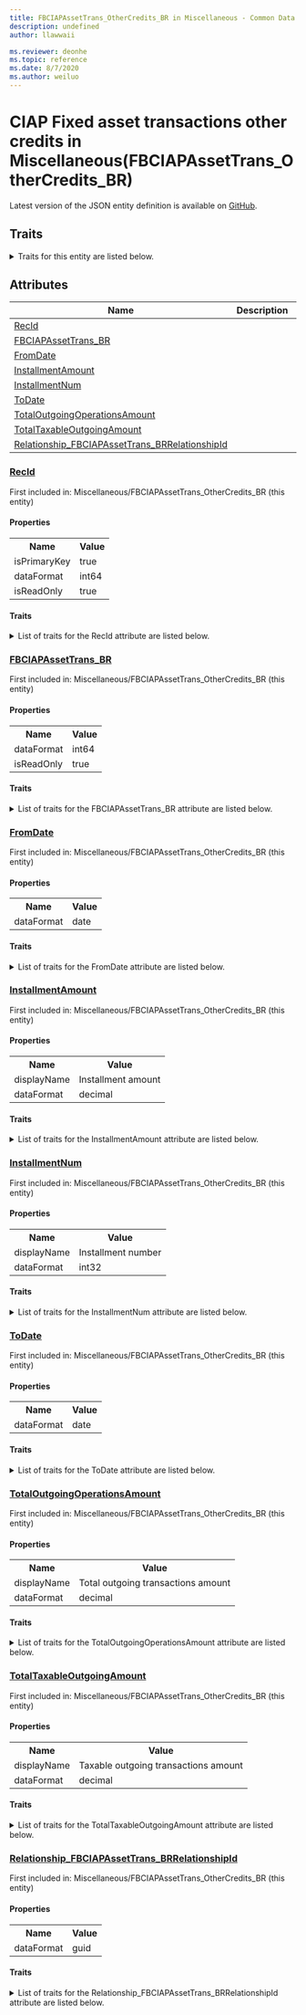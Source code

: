 ```yaml
---
title: FBCIAPAssetTrans_OtherCredits_BR in Miscellaneous - Common Data Model | Microsoft Docs
description: undefined
author: llawwaii

ms.reviewer: deonhe
ms.topic: reference
ms.date: 8/7/2020
ms.author: weiluo
---
```


# CIAP Fixed asset transactions other credits in Miscellaneous(FBCIAPAssetTrans_OtherCredits_BR)

  
 Latest version of the JSON entity definition is available on <a href="https://github.com/Microsoft/CDM/tree/master/schemaDocuments/core/operationsCommon/Tables/Finance/FiscalBooksBrazil/Miscellaneous/FBCIAPAssetTrans_OtherCredits_BR.cdm.json" target="_blank">GitHub</a>.  

## Traits

<details>
<summary>Traits for this entity are listed below.  
</summary>

**is.identifiedBy**  
  names a specifc identity attribute to use with an entity  <table><tr><th>Parameter</th><th>Value</th><th>Data type</th><th>Explanation</th></tr><tr><td>attribute</td><td>[FBCIAPAssetTrans_OtherCredits_BR/(resolvedAttributes)/RecId](#RecId)</td><td>attribute</td><td></td></tr></table>

**is.CDM.entityVersion**  
  <table><tr><th>Parameter</th><th>Value</th><th>Data type</th><th>Explanation</th></tr><tr><td>versionNumber</td><td>"1.1"</td><td>string</td><td>semantic version number of the entity</td></tr></table>

**is.application.releaseVersion**  
  <table><tr><th>Parameter</th><th>Value</th><th>Data type</th><th>Explanation</th></tr><tr><td>releaseVersion</td><td>"10.0.13.0"</td><td>string</td><td>semantic version number of the application introducing this entity</td></tr></table>

**is.localized.displayedAs**  
  Holds the list of language specific display text for an object.  <table><tr><th>Parameter</th><th>Value</th><th>Data type</th><th>Explanation</th></tr><tr><td>localizedDisplayText</td><td><table><tr><th>languageTag</th><th>displayText</th></tr><tr><td>en</td><td>CIAP Fixed asset transactions other credits</td></tr></table></td><td>entity</td><td>a reference to the constant entity holding the list of localized text</td></tr></table>

</details>

## Attributes

|Name|Description|First Included in Instance|
|---|---|---|
|[RecId](#RecId)||<a href="FBCIAPAssetTrans_OtherCredits_BR.md" target="_blank">Miscellaneous/FBCIAPAssetTrans_OtherCredits_BR</a>|
|[FBCIAPAssetTrans_BR](#FBCIAPAssetTrans_BR)||<a href="FBCIAPAssetTrans_OtherCredits_BR.md" target="_blank">Miscellaneous/FBCIAPAssetTrans_OtherCredits_BR</a>|
|[FromDate](#FromDate)||<a href="FBCIAPAssetTrans_OtherCredits_BR.md" target="_blank">Miscellaneous/FBCIAPAssetTrans_OtherCredits_BR</a>|
|[InstallmentAmount](#InstallmentAmount)||<a href="FBCIAPAssetTrans_OtherCredits_BR.md" target="_blank">Miscellaneous/FBCIAPAssetTrans_OtherCredits_BR</a>|
|[InstallmentNum](#InstallmentNum)||<a href="FBCIAPAssetTrans_OtherCredits_BR.md" target="_blank">Miscellaneous/FBCIAPAssetTrans_OtherCredits_BR</a>|
|[ToDate](#ToDate)||<a href="FBCIAPAssetTrans_OtherCredits_BR.md" target="_blank">Miscellaneous/FBCIAPAssetTrans_OtherCredits_BR</a>|
|[TotalOutgoingOperationsAmount](#TotalOutgoingOperationsAmount)||<a href="FBCIAPAssetTrans_OtherCredits_BR.md" target="_blank">Miscellaneous/FBCIAPAssetTrans_OtherCredits_BR</a>|
|[TotalTaxableOutgoingAmount](#TotalTaxableOutgoingAmount)||<a href="FBCIAPAssetTrans_OtherCredits_BR.md" target="_blank">Miscellaneous/FBCIAPAssetTrans_OtherCredits_BR</a>|
|[Relationship_FBCIAPAssetTrans_BRRelationshipId](#Relationship_FBCIAPAssetTrans_BRRelationshipId)||<a href="FBCIAPAssetTrans_OtherCredits_BR.md" target="_blank">Miscellaneous/FBCIAPAssetTrans_OtherCredits_BR</a>|

### <a href=#RecId name="RecId">RecId</a>

First included in: Miscellaneous/FBCIAPAssetTrans_OtherCredits_BR (this entity)  

#### Properties

<table><tr><th>Name</th><th>Value</th></tr><tr><td>isPrimaryKey</td><td>true</td></tr><tr><td>dataFormat</td><td>int64</td></tr><tr><td>isReadOnly</td><td>true</td></tr></table>

#### Traits

<details>
<summary>List of traits for the RecId attribute are listed below.</summary>

**is.dataFormat.integer**  
**is.dataFormat.big**  
**is.identifiedBy**  
names a specifc identity attribute to use with an entity  <table><tr><th>Parameter</th><th>Value</th><th>Data type</th><th>Explanation</th></tr><tr><td>attribute</td><td>[FBCIAPAssetTrans_OtherCredits_BR/(resolvedAttributes)/RecId](#RecId)</td><td>attribute</td><td></td></tr></table>

**is.readOnly**  
**is.dataFormat.integer**  
**is.dataFormat.big**  
</details>

### <a href=#FBCIAPAssetTrans_BR name="FBCIAPAssetTrans_BR">FBCIAPAssetTrans_BR</a>

First included in: Miscellaneous/FBCIAPAssetTrans_OtherCredits_BR (this entity)  

#### Properties

<table><tr><th>Name</th><th>Value</th></tr><tr><td>dataFormat</td><td>int64</td></tr><tr><td>isReadOnly</td><td>true</td></tr></table>

#### Traits

<details>
<summary>List of traits for the FBCIAPAssetTrans_BR attribute are listed below.</summary>

**is.dataFormat.integer**  
**is.dataFormat.big**  
**is.readOnly**  
**is.dataFormat.integer**  
**is.dataFormat.big**  
</details>

### <a href=#FromDate name="FromDate">FromDate</a>

First included in: Miscellaneous/FBCIAPAssetTrans_OtherCredits_BR (this entity)  

#### Properties

<table><tr><th>Name</th><th>Value</th></tr><tr><td>dataFormat</td><td>date</td></tr></table>

#### Traits

<details>
<summary>List of traits for the FromDate attribute are listed below.</summary>

**is.dataFormat.date**  
**means.measurement.date**  
**is.dataFormat.date**  
</details>

### <a href=#InstallmentAmount name="InstallmentAmount">InstallmentAmount</a>

First included in: Miscellaneous/FBCIAPAssetTrans_OtherCredits_BR (this entity)  

#### Properties

<table><tr><th>Name</th><th>Value</th></tr><tr><td>displayName</td><td>Installment amount</td></tr><tr><td>dataFormat</td><td>decimal</td></tr></table>

#### Traits

<details>
<summary>List of traits for the InstallmentAmount attribute are listed below.</summary>

**is.dataFormat.numeric.shaped**  
for setting the exact precision and scale of numeric values  

**is.localized.displayedAs**  
Holds the list of language specific display text for an object.  <table><tr><th>Parameter</th><th>Value</th><th>Data type</th><th>Explanation</th></tr><tr><td>localizedDisplayText</td><td><table><tr><th>languageTag</th><th>displayText</th></tr><tr><td>en</td><td>Installment amount</td></tr></table></td><td>entity</td><td>a reference to the constant entity holding the list of localized text</td></tr></table>

**is.dataFormat.numeric.shaped**  
for setting the exact precision and scale of numeric values  

</details>

### <a href=#InstallmentNum name="InstallmentNum">InstallmentNum</a>

First included in: Miscellaneous/FBCIAPAssetTrans_OtherCredits_BR (this entity)  

#### Properties

<table><tr><th>Name</th><th>Value</th></tr><tr><td>displayName</td><td>Installment number</td></tr><tr><td>dataFormat</td><td>int32</td></tr></table>

#### Traits

<details>
<summary>List of traits for the InstallmentNum attribute are listed below.</summary>

**is.dataFormat.integer**  
**is.localized.displayedAs**  
Holds the list of language specific display text for an object.  <table><tr><th>Parameter</th><th>Value</th><th>Data type</th><th>Explanation</th></tr><tr><td>localizedDisplayText</td><td><table><tr><th>languageTag</th><th>displayText</th></tr><tr><td>en</td><td>Installment number</td></tr></table></td><td>entity</td><td>a reference to the constant entity holding the list of localized text</td></tr></table>

**is.dataFormat.integer**  
</details>

### <a href=#ToDate name="ToDate">ToDate</a>

First included in: Miscellaneous/FBCIAPAssetTrans_OtherCredits_BR (this entity)  

#### Properties

<table><tr><th>Name</th><th>Value</th></tr><tr><td>dataFormat</td><td>date</td></tr></table>

#### Traits

<details>
<summary>List of traits for the ToDate attribute are listed below.</summary>

**is.dataFormat.date**  
**means.measurement.date**  
**is.dataFormat.date**  
</details>

### <a href=#TotalOutgoingOperationsAmount name="TotalOutgoingOperationsAmount">TotalOutgoingOperationsAmount</a>

First included in: Miscellaneous/FBCIAPAssetTrans_OtherCredits_BR (this entity)  

#### Properties

<table><tr><th>Name</th><th>Value</th></tr><tr><td>displayName</td><td>Total outgoing transactions amount</td></tr><tr><td>dataFormat</td><td>decimal</td></tr></table>

#### Traits

<details>
<summary>List of traits for the TotalOutgoingOperationsAmount attribute are listed below.</summary>

**is.dataFormat.numeric.shaped**  
for setting the exact precision and scale of numeric values  

**is.localized.displayedAs**  
Holds the list of language specific display text for an object.  <table><tr><th>Parameter</th><th>Value</th><th>Data type</th><th>Explanation</th></tr><tr><td>localizedDisplayText</td><td><table><tr><th>languageTag</th><th>displayText</th></tr><tr><td>en</td><td>Total outgoing transactions amount</td></tr></table></td><td>entity</td><td>a reference to the constant entity holding the list of localized text</td></tr></table>

**is.dataFormat.numeric.shaped**  
for setting the exact precision and scale of numeric values  

</details>

### <a href=#TotalTaxableOutgoingAmount name="TotalTaxableOutgoingAmount">TotalTaxableOutgoingAmount</a>

First included in: Miscellaneous/FBCIAPAssetTrans_OtherCredits_BR (this entity)  

#### Properties

<table><tr><th>Name</th><th>Value</th></tr><tr><td>displayName</td><td>Taxable outgoing transactions amount</td></tr><tr><td>dataFormat</td><td>decimal</td></tr></table>

#### Traits

<details>
<summary>List of traits for the TotalTaxableOutgoingAmount attribute are listed below.</summary>

**is.dataFormat.numeric.shaped**  
for setting the exact precision and scale of numeric values  

**is.localized.displayedAs**  
Holds the list of language specific display text for an object.  <table><tr><th>Parameter</th><th>Value</th><th>Data type</th><th>Explanation</th></tr><tr><td>localizedDisplayText</td><td><table><tr><th>languageTag</th><th>displayText</th></tr><tr><td>en</td><td>Taxable outgoing transactions amount</td></tr></table></td><td>entity</td><td>a reference to the constant entity holding the list of localized text</td></tr></table>

**is.dataFormat.numeric.shaped**  
for setting the exact precision and scale of numeric values  

</details>

### <a href=#Relationship_FBCIAPAssetTrans_BRRelationshipId name="Relationship_FBCIAPAssetTrans_BRRelationshipId">Relationship_FBCIAPAssetTrans_BRRelationshipId</a>

First included in: Miscellaneous/FBCIAPAssetTrans_OtherCredits_BR (this entity)  

#### Properties

<table><tr><th>Name</th><th>Value</th></tr><tr><td>dataFormat</td><td>guid</td></tr></table>

#### Traits

<details>
<summary>List of traits for the Relationship_FBCIAPAssetTrans_BRRelationshipId attribute are listed below.</summary>

**is.dataFormat.character**  
**is.dataFormat.big**  
**is.dataFormat.array**  
**is.dataFormat.guid**  
**means.identity.entityId**  
**is.linkedEntity.identifier**  
Marks the attribute(s) that hold foreign key references to a linked (used as an attribute) entity. This attribute is added to the resolved entity to enumerate the referenced entities.  <table><tr><th>Parameter</th><th>Value</th><th>Data type</th><th>Explanation</th></tr><tr><td>entityReferences</td><td><table><tr><th>entityReference</th><th>attributeReference</th></tr><tr><td><a href="../Transaction/FBCIAPAssetTrans_BR.md" target="_blank">/core/operationsCommon/Tables/Finance/FiscalBooksBrazil/Transaction/FBCIAPAssetTrans_BR.cdm.json/FBCIAPAssetTrans_BR</a></td><td><a href="../Transaction/FBCIAPAssetTrans_BR.md#RecId" target="_blank">RecId</a></td></tr></table></td><td>entity</td><td>a reference to the constant entity holding the list of entity references</td></tr></table>

**is.dataFormat.guid**  
**is.dataFormat.character**  
**is.dataFormat.array**  
</details>
